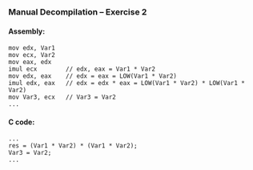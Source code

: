 ### Manual Decompilation – Exercise 2

#### Assembly:

```...
mov edx, Var1
mov ecx, Var2
mov eax, edx
imul ecx        // edx, eax = Var1 * Var2
mov edx, eax    // edx = eax = LOW(Var1 * Var2)
imul edx, eax   // edx = edx * eax = LOW(Var1 * Var2) * LOW(Var1 * Var2)
mov Var3, ecx   // Var3 = Var2
...
```


#### C code:

```
...
res = (Var1 * Var2) * (Var1 * Var2);
Var3 = Var2;
...
```
